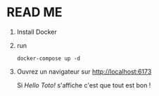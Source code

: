 # READ ME

1. Install Docker

2. run

   ```CMD
   docker-compose up -d
   ```

3. Ouvrez un navigateur sur [http://localhost:6173](http://localhost:6173)

   Si _Hello Toto!_ s'affiche c'est que tout est bon !